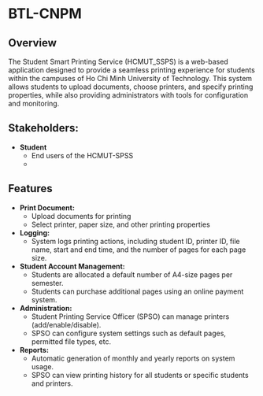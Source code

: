 # BTL-CNPM
## Overview
The Student Smart Printing Service (HCMUT_SSPS) is a web-based application designed to provide a seamless printing experience for students within the campuses of Ho Chi Minh University of Technology. This system allows students to upload documents, choose printers, and specify printing properties, while also providing administrators with tools for configuration and monitoring.
## Stakeholders:   
- **Student**
   - End users of the HCMUT-SPSS
   - 

## Features
- **Print Document:**
  - Upload documents for printing
  - Select printer, paper size, and other printing properties
- **Logging:**
  - System logs printing actions, including student ID, printer ID, file name, start and end time, and the number of pages for each page size.
- **Student Account Management:**
  - Students are allocated a default number of A4-size pages per semester.
  - Students can purchase additional pages using an online payment system.
- **Administration:**
  - Student Printing Service Officer (SPSO) can manage printers (add/enable/disable).
  - SPSO can configure system settings such as default pages, permitted file types, etc.
- **Reports:**
  - Automatic generation of monthly and yearly reports on system usage.
  - SPSO can view printing history for all students or specific students and printers.
 
